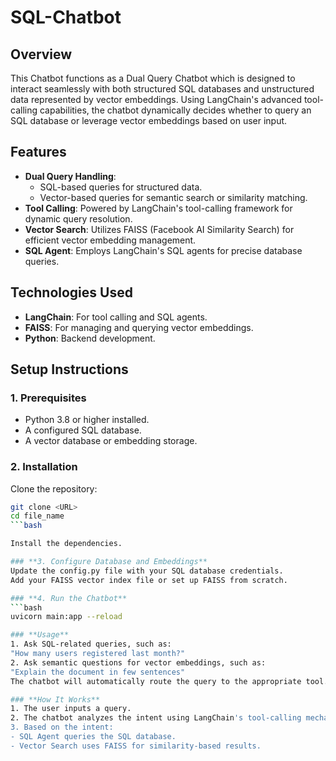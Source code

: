 # SQL-Chatbot


## **Overview**  

This Chatbot functions as a Dual Query Chatbot which is designed to interact seamlessly with both structured SQL databases and unstructured data represented by vector embeddings. Using LangChain's advanced tool-calling capabilities, the chatbot dynamically decides whether to query an SQL database or leverage vector embeddings based on user input.  

## **Features**  
- **Dual Query Handling**:  
  - SQL-based queries for structured data.  
  - Vector-based queries for semantic search or similarity matching.  
- **Tool Calling**: Powered by LangChain's tool-calling framework for dynamic query resolution.  
- **Vector Search**: Utilizes FAISS (Facebook AI Similarity Search) for efficient vector embedding management.  
- **SQL Agent**: Employs LangChain's SQL agents for precise database queries.  

## **Technologies Used**  
- **LangChain**: For tool calling and SQL agents.  
- **FAISS**: For managing and querying vector embeddings.  
- **Python**: Backend development.  

## **Setup Instructions**  

### **1. Prerequisites**  
- Python 3.8 or higher installed.  
- A configured SQL database.  
- A vector database or embedding storage.  

### **2. Installation**  
Clone the repository:  
```bash
git clone <URL>
cd file_name
```bash

Install the dependencies.

### **3. Configure Database and Embeddings**
Update the config.py file with your SQL database credentials.
Add your FAISS vector index file or set up FAISS from scratch.

### **4. Run the Chatbot**
```bash
uvicorn main:app --reload

### **Usage**
1. Ask SQL-related queries, such as:
"How many users registered last month?"
2. Ask semantic questions for vector embeddings, such as:
"Explain the document in few sentences"
The chatbot will automatically route the query to the appropriate tool.

### **How It Works**
1. The user inputs a query.
2. The chatbot analyzes the intent using LangChain's tool-calling mechanism.
3. Based on the intent:
- SQL Agent queries the SQL database.
- Vector Search uses FAISS for similarity-based results.

